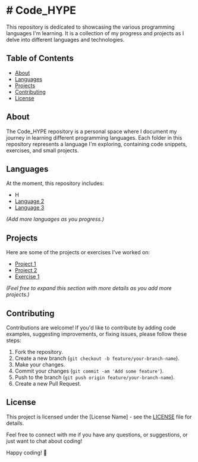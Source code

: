 # # Code_HYPE

This repository is dedicated to showcasing the various programming languages I'm learning. It is a collection of my progress and projects as I delve into different languages and technologies.

## Table of Contents
- [About](#about)
- [Languages](#languages)
- [Projects](#projects)
- [Contributing](#contributing)
- [License](#license)

## About
The Code_HYPE repository is a personal space where I document my journey in learning different programming languages. Each folder in this repository represents a language I'm exploring, containing code snippets, exercises, and small projects.

## Languages
At the moment, this repository includes:
- H
- [Language 2](folder2/)
- [Language 3](folder3/)
  
_(Add more languages as you progress.)_

## Projects
Here are some of the projects or exercises I've worked on:
- [Project 1](folder1/project1/)
- [Project 2](folder2/project2/)
- [Exercise 1](folder3/exercise1/)
  
_(Feel free to expand this section with more details as you add more projects.)_

## Contributing
Contributions are welcome! If you'd like to contribute by adding code examples, suggesting improvements, or fixing issues, please follow these steps:
1. Fork the repository.
2. Create a new branch (`git checkout -b feature/your-branch-name`).
3. Make your changes.
4. Commit your changes (`git commit -am 'Add some feature'`).
5. Push to the branch (`git push origin feature/your-branch-name`).
6. Create a new Pull Request.

## License
This project is licensed under the [License Name] - see the [LICENSE](LICENSE) file for details.

Feel free to connect with me if you have any questions, or suggestions, or just want to chat about coding!

Happy coding! 🚀
